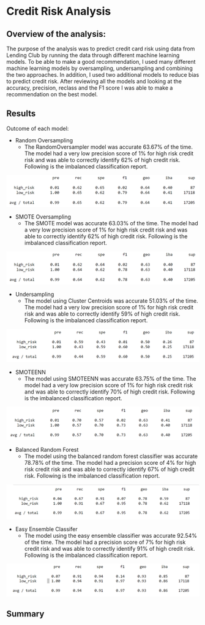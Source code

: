 # Credit Risk Analysis


## <b>Overview of the analysis:</b>

The purpose of the analysis was to predict credit card risk using data from Lending Club by running the data through different machine learning models.  To be able to make a good recommendation, I used many different machine learning models by oversampling, undersampling and combining the two approaches.  In addition, I used two additional models to reduce bias to predict credit risk.  After reviewing all the models and looking at the accuracy, precision, reclass and the F1 score I was able to make a recommendation on the best model.

## <b>Results</b>

Outcome of each model:
 - Random Oversampling
   - The RandomOversampler model was accurate 63.67% of the time. The model had a very low precision score of 1% for high risk credit risk and was able to correctly identify 62% of high credit risk.  Following is the imbalanced classification report.

![](/Resources/Naive.png)

 - SMOTE Oversampling
   - The SMOTE model was accurate 63.03% of the time. The model had a very low precision score of 1% for high risk credit risk and was able to correctly identify 62% of high credit risk.  Following is the imbalanced classification report.

![](/Resources/SMOTE.png)

 - Undersampling
   - The model using Cluster Centroids was accurate 51.03% of the time. The model had a very low precision score of 1% for high risk credit risk and was able to correctly identify 59% of high credit risk.  Following is the imbalanced classification report.

![](/Resources/Undersampling.png)

 - SMOTEENN
   - The model using SMOTEENN was accurate 63.75% of the time. The model had a very low precision score of 1% for high risk credit risk and was able to correctly identify 70% of high credit risk.  Following is the imbalanced classification report.

![](/Resources/combination.png)

 - Balanced Random Forest 
   - The model using the balanced random forest classifier was accurate 78.78% of the time. The model had a precision score of 4% for high risk credit risk and was able to correctly identify 67% of high credit risk.  Following is the imbalanced classification report.

![](/Resources/BalancedRandomForest.png)

 - Easy Ensemble Classifer
   - The model using the easy ensemble classifier was accurate 92.54% of the time. The model had a precision score of 7% for high risk credit risk and was able to correctly identify 91% of high credit risk.  Following is the imbalanced classification report.

![](/Resources/Adaboost.png)

## <b>Summary</b>
